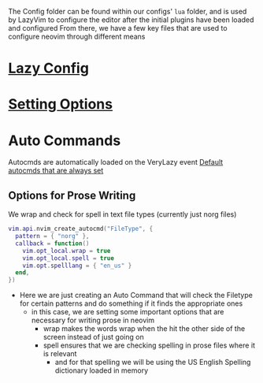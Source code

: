 

The Config folder can be found within our configs' `lua` folder, and is used by LazyVim to configure the editor after the initial plugins have been loaded and configured
From there, we have a few key files that are used to configure neovim through different means

# [Lazy Config](#lazymd)


# [Setting Options](#optionsmd)


# Auto Commands

Autocmds are automatically loaded on the VeryLazy event
[Default autocmds that are always set](https://github.com/LazyVim/LazyVim/blob/main/lua/lazyvim/config/autocmds.lua)

## Options for Prose Writing

We wrap and check for spell in text file types (currently just norg files)
``` lua
vim.api.nvim_create_autocmd("FileType", {
  pattern = { "norg" },
  callback = function()
    vim.opt_local.wrap = true
    vim.opt_local.spell = true
    vim.opt.spelllang = { "en_us" }
  end,
})

```
- Here we are just creating an Auto Command that will check the Filetype for certain patterns and do something if it finds the appropriate ones
    - in this case, we are setting some important options that are necessary for writing prose in neovim
        - wrap makes the words wrap when the hit the other side of the screen instead of just going on
        - spell ensures that we are checking spelling in prose files where it is relevant
            - and for that spelling we will be using the US English Spelling dictionary loaded in memory
